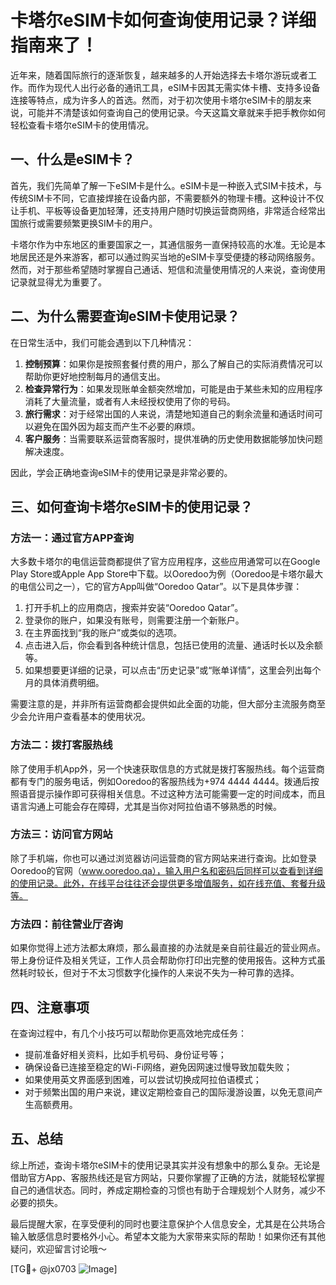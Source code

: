 # 卡塔尔eSIM卡如何查询使用记录？详细指南来了！

近年来，随着国际旅行的逐渐恢复，越来越多的人开始选择去卡塔尔游玩或者工作。而作为现代人出行必备的通讯工具，eSIM卡因其无需实体卡槽、支持多设备连接等特点，成为许多人的首选。然而，对于初次使用卡塔尔eSIM卡的朋友来说，可能并不清楚该如何查询自己的使用记录。今天这篇文章就来手把手教你如何轻松查看卡塔尔eSIM卡的使用情况。

## 一、什么是eSIM卡？

首先，我们先简单了解一下eSIM卡是什么。eSIM卡是一种嵌入式SIM卡技术，与传统SIM卡不同，它直接焊接在设备内部，不需要额外的物理卡槽。这种设计不仅让手机、平板等设备更加轻薄，还支持用户随时切换运营商网络，非常适合经常出国旅行或需要频繁更换SIM卡的用户。

卡塔尔作为中东地区的重要国家之一，其通信服务一直保持较高的水准。无论是本地居民还是外来游客，都可以通过购买当地的eSIM卡享受便捷的移动网络服务。然而，对于那些希望随时掌握自己通话、短信和流量使用情况的人来说，查询使用记录就显得尤为重要了。

## 二、为什么需要查询eSIM卡使用记录？

在日常生活中，我们可能会遇到以下几种情况：

1. **控制预算**：如果你是按照套餐付费的用户，那么了解自己的实际消费情况可以帮助你更好地控制每月的通信支出。
2. **检查异常行为**：如果发现账单金额突然增加，可能是由于某些未知的应用程序消耗了大量流量，或者有人未经授权使用了你的号码。
3. **旅行需求**：对于经常出国的人来说，清楚地知道自己的剩余流量和通话时间可以避免在国外因为超支而产生不必要的麻烦。
4. **客户服务**：当需要联系运营商客服时，提供准确的历史使用数据能够加快问题解决速度。

因此，学会正确地查询eSIM卡的使用记录是非常必要的。

## 三、如何查询卡塔尔eSIM卡的使用记录？

### 方法一：通过官方APP查询

大多数卡塔尔的电信运营商都提供了官方应用程序，这些应用通常可以在Google Play Store或Apple App Store中下载。以Ooredoo为例（Ooredoo是卡塔尔最大的电信公司之一），它的官方App叫做“Ooredoo Qatar”。以下是具体步骤：

1. 打开手机上的应用商店，搜索并安装“Ooredoo Qatar”。
2. 登录你的账户，如果没有账号，则需要注册一个新账户。
3. 在主界面找到“我的账户”或类似的选项。
4. 点击进入后，你会看到各种统计信息，包括已使用的流量、通话时长以及余额等。
5. 如果想要更详细的记录，可以点击“历史记录”或“账单详情”，这里会列出每个月的具体消费明细。

需要注意的是，并非所有运营商都会提供如此全面的功能，但大部分主流服务商至少会允许用户查看基本的使用状况。

### 方法二：拨打客服热线

除了使用手机App外，另一个快速获取信息的方式就是拨打客服热线。每个运营商都有专门的服务电话，例如Ooredoo的客服热线为+974 4444 4444。拨通后按照语音提示操作即可获得相关信息。不过这种方法可能需要一定的时间成本，而且语言沟通上可能会存在障碍，尤其是当你对阿拉伯语不够熟悉的时候。

### 方法三：访问官方网站

除了手机端，你也可以通过浏览器访问运营商的官方网站来进行查询。比如登录Ooredoo的官网（www.ooredoo.qa），输入用户名和密码后同样可以查看到详细的使用记录。此外，在线平台往往还会提供更多增值服务，如在线充值、套餐升级等。

### 方法四：前往营业厅咨询

如果你觉得上述方法都太麻烦，那么最直接的办法就是亲自前往最近的营业网点。带上身份证件及相关凭证，工作人员会帮助你打印出完整的使用报告。这种方式虽然耗时较长，但对于不太习惯数字化操作的人来说不失为一种可靠的选择。

## 四、注意事项

在查询过程中，有几个小技巧可以帮助你更高效地完成任务：

- 提前准备好相关资料，比如手机号码、身份证号等；
- 确保设备已连接至稳定的Wi-Fi网络，避免因网速过慢导致加载失败；
- 如果使用英文界面感到困难，可以尝试切换成阿拉伯语模式；
- 对于频繁出国的用户来说，建议定期检查自己的国际漫游设置，以免无意间产生高额费用。

## 五、总结

综上所述，查询卡塔尔eSIM卡的使用记录其实并没有想象中的那么复杂。无论是借助官方App、客服热线还是官方网站，只要你掌握了正确的方法，就能轻松掌握自己的通信状态。同时，养成定期检查的习惯也有助于合理规划个人财务，减少不必要的损失。

最后提醒大家，在享受便利的同时也要注意保护个人信息安全，尤其是在公共场合输入敏感信息时要格外小心。希望本文能为大家带来实际的帮助！如果你还有其他疑问，欢迎留言讨论哦～

[TG💪+ @jx0703 ![Image](https://github.com/user-attachments/assets/dbca1d08-cadb-493c-b0ec-ad6f7a83f270)]